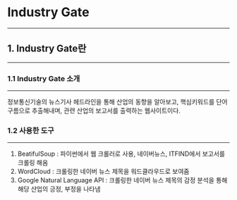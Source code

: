 # Industry Gate
---------------

## 1. Industry Gate란
------------------

### 1.1 Industry Gate 소개
-----------------
 정보통신기술의 뉴스기사 헤드라인을 통해 산업의 동향을 알아보고,
 핵심키워드를 단어구름으로 추출해내며, 관련 산업의 보고서를 출력하는 웹사이트이다.

### 1.2 사용한 도구
---------------
1) BeatifulSoup : 파이썬에서 웹 크롤러로 사용, 네이버뉴스, ITFIND에서 보고서를 크롤링 해옴
2) WordCloud : 크롤링한 네이버 뉴스 제목을 워드클라우드로 보여줌
3) Google Natural Language API : 크롤링한 네이버 뉴스 제목의 감정 분석을 통해 해당 산업의 긍정, 부정을 나타냄
 
